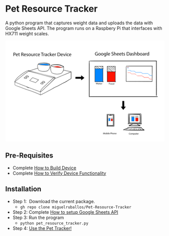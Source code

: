 # Pet Resource Tracker

A python program that captures weight data and uploads the data with Google Sheets API. The program runs on a Raspbery Pi that interfaces with HX711 weight scales. 

![](/Build%20and%20Verify%20Device/Image%20Files/system_overview.png)
## Pre-Requisites

*   Complete [How to Build Device](/Build%20and%20Verify%20Device/How_to_Build_Device.md)
*   Complete [How to Verify Device Functionality](/Build%20and%20Verify%20Device/How_to_verify_device_functionality.md)

## Installation

*   Step 1:  Download the current package. 
    *   `gh repo clone miguelruballos/Pet-Resource-Tracker`
*   Step 2: Complete [How to setup Google Sheets API](/API%20Setup/how%20to%20setup%20google%20sheets%20api.md)
*   Step 3: Run the program
    *   `python pet_resource_tracker.py`
*   Step 4: [Use the Pet Tracker!](/How%20to%20Use%20Pet%20Resource%20Tracker/how_to_use_pet_resource_tracker.md)
